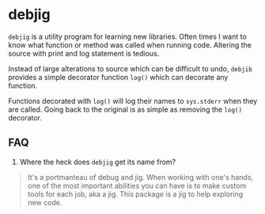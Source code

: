 # debjig

`debjig` is a utility program for learning new libraries. Often times I want to
know what function or method was called when running code. Altering the source
with print and log statement is tedious.

Instead of large alterations to source which can be difficult to undo, `debjib`
provides a simple decorator function `log()` which can decorate any function.

Functions decorated with `log()` will log their names to `sys.stderr` when they are
called. Going back to the original is as simple as removing the `log()`
decorator.

## FAQ

1. Where the heck does `debjig` get its name from?

> It's a portmanteau of debug and jig. When working with one's hands, one of the
most important abilities you can have is to make custom tools for each job, aka
a jig. This package is a jig to help exploring new code.
